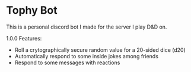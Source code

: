 # Tophy Bot
This is a personal discord bot I made for the server I play D&amp;D on.

1.0.0 Features:
- Roll a crytographically secure random value for a 20-sided dice (d20)
- Automatically respond to some inside jokes among friends
- Respond to some messages with reactions
